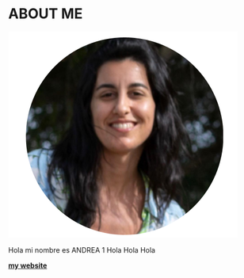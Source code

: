 # **ABOUT ME**


![Mi Imagen al Extremo Derecho](../images/ABOUT/andre_about.png)

Hola mi nombre es ANDREA 1
Hola 
Hola 
Hola


**[my website](https://community.emergentfutures.io/courses/5566525/content)**

